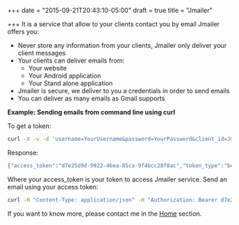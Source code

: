 +++
date = "2015-09-21T20:43:10-05:00"
draft = true
title = "Jmailer"

+++
It is a service that allow to your clients contact you by email Jmailer offers you:

* Never store any information from your clients, Jmailer only deliver your client messages
* Your clients can deliver emails from:
  * Your website
  * Your Android application
  * Your Stand alone application
* Jmailer is secure, we deliver to you a credentials in order to send emails
* You can deliver as many emails as Gmail supports

**Example: Sending emails from command line using curl**

To get a token:

```bash
curl -X -v -d 'username=YourUsername&password=YourPassword&client_id=JmailerClientId&client_secret=JmailerSecret&grant_type=password' -X POST "http://jmailer.josdem.io/jmailer/oauth/token"
```

Response:

```bash
{"access_token":"d7e25d9d-9922-46ea-85ca-9f4bcc28f0ac","token_type":"bearer","refresh_token":"e1c9d922-b4d9-4162-b797-ac26e8e6fd33","expires_in":59,"scope":"read,write"}
```

Where your access_token is your token to access Jmailer service.
Send an email using your access token:

```bash
curl -H "Content-Type: application/json" -H "Authorization: Bearer d7e25d9d-9922-46ea-85ca-9f4bcc28f0ac" -X POST -d '{"email":"joseluis.delacruz@josdem.io","message":"Hello from josdem.io!"}' 'http://jmailer.josdem.io/jmailer/services/emailer/message'
```

If you want to know more, please contact me in the [Home](/) section.

